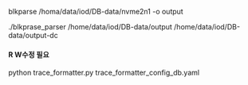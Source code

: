 blkparse /homa/data/iod/DB-data/nvme2n1 -o output

./blkprase_parser /home/data/iod/DB-data/output /home/data/iod/DB-data/output-dc

#### R W수정 필요
python trace_formatter.py trace_formatter_config_db.yaml